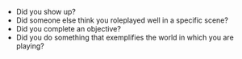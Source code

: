 - Did you show up?
- Did someone else think you roleplayed well in a specific scene?
- Did you complete an objective?
- Did you do something that exemplifies the world in which you are playing?
